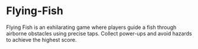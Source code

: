# Flying-Fish
Flying Fish is an exhilarating game where players guide a fish through airborne obstacles using precise taps. Collect power-ups and avoid hazards to achieve the highest score.
